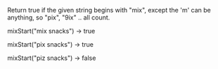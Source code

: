 Return true if the given string begins with "mix", except the 'm' can be anything, so "pix", "9ix" .. all count.

mixStart("mix snacks") → true

mixStart("pix snacks") → true

mixStart("piz snacks") → false
